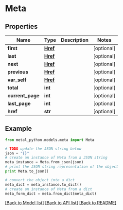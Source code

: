 # Meta


## Properties
Name | Type | Description | Notes
------------ | ------------- | ------------- | -------------
**first** | [**Href**](Href.md) |  | [optional] 
**last** | [**Href**](Href.md) |  | [optional] 
**next** | [**Href**](Href.md) |  | [optional] 
**previous** | [**Href**](Href.md) |  | [optional] 
**var_self** | [**Href**](Href.md) |  | [optional] 
**total** | **int** |  | [optional] 
**current_page** | **int** |  | [optional] 
**last_page** | **int** |  | [optional] 
**href** | **str** |  | [optional] 

## Example

```python
from metal_python.models.meta import Meta

# TODO update the JSON string below
json = "{}"
# create an instance of Meta from a JSON string
meta_instance = Meta.from_json(json)
# print the JSON string representation of the object
print Meta.to_json()

# convert the object into a dict
meta_dict = meta_instance.to_dict()
# create an instance of Meta from a dict
meta_form_dict = meta.from_dict(meta_dict)
```
[[Back to Model list]](../README.md#documentation-for-models) [[Back to API list]](../README.md#documentation-for-api-endpoints) [[Back to README]](../README.md)


